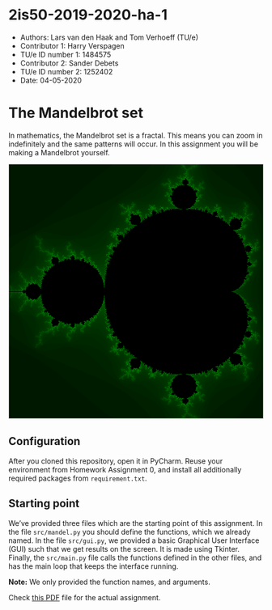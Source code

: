 # 2is50-2019-2020-ha-1

* Authors: Lars van den Haak and Tom Verhoeff (TU/e)
* Contributor 1: Harry Verspagen
* TU/e ID number 1: 1484575
* Contributor 2: Sander Debets
* TU/e ID number 2: 1252402
* Date: 04-05-2020

# The Mandelbrot set

In mathematics, the Mandelbrot set is a fractal.
This means you can zoom in indefinitely and the same patterns will occur.
In this assignment you will be making a Mandelbrot yourself.

![image](docs/source/images/mandelbrot.png)

## Configuration
After you cloned this repository, open it in PyCharm.
Reuse your environment from Homework Assignment 0,
and install all additionally required packages from `requirement.txt`.

## Starting point

We’ve provided three files which are the starting point of this
assignment. In the file `src/mandel.py` you should define the functions,
which we already named. In the file `src/gui.py`, we provided a
basic Graphical User Interface (GUI) such that we get results on the
screen. It is made using Tkinter. Finally, the
`src/main.py` file calls the functions defined in the other
files, and has the main loop that keeps the interface running.

**Note:** We only provided the function names, and arguments.

Check [this PDF](https://gitlab.tue.nl/study-material-for-2is50/study-material-2is50-2019-2020-q4/-/blob/master/assignments/1_HA/Assignment1Mandelbrot.pdf) file for the actual assignment.
